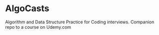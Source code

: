 # AlgoCasts
Algorithm and Data Structure Practice for Coding interviews.
Companion repo to a course on Udemy.com
